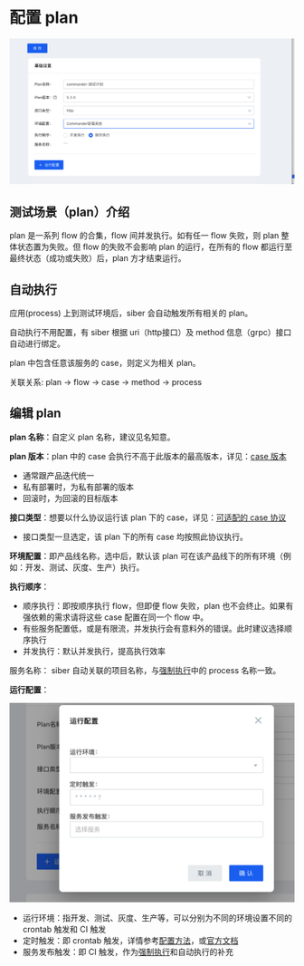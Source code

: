 # 配置 plan

![](../../.gitbook/assets/image%20%287%29.png)

## 测试场景（plan）介绍

plan 是一系列 flow 的合集，flow 间并发执行。如有任一 flow 失败，则 plan 整体状态置为失败。但 flow 的失败不会影响 plan 的运行，在所有的 flow 都运行至最终状态（成功或失败）后，plan 方才结束运行。

## 自动执行

应用\(process\) 上到测试环境后，siber 会自动触发所有相关的 plan。

自动执行不用配置，有 siber 根据 uri（http接口）及 method 信息（grpc）接口自动进行绑定。

plan 中包含任意该服务的 case，则定义为相关 plan。

关联关系:  plan -&gt; flow -&gt; case -&gt; method -&gt; process

## 编辑 plan

**plan 名称**：自定义 plan 名称，建议见名知意。

**plan 版本**：plan 中的 case 会执行不高于此版本的最高版本，详见：[case 版本](https://liu-tongtong.gitbook.io/dba/siber-ji-cheng-ce-shi-ping-tai/cao-zuo-zhi-nan/pei-zhi-case#case-ban-ben)

* 通常跟产品迭代统一
* 私有部署时，为私有部署的版本
* 回滚时，为回滚的目标版本

**接口类型**：想要以什么协议运行该 plan 下的 case，详见：[可适配的 case 协议](https://liu-tongtong.gitbook.io/dba/siber-ji-cheng-ce-shi-ping-tai/chan-pin-gai-shu#ke-kuo-pei-de-case-xie-yi)

* 接口类型一旦选定，该 plan 下的所有 case 均按照此协议执行。

**环境配置**：即产品线名称，选中后，默认该 plan 可在该产品线下的所有环境（例如：开发、测试、灰度、生产）执行。

**执行顺序**：

*  顺序执行：即按顺序执行 flow，但即便 flow 失败，plan 也不会终止。如果有强依赖的需求请将这些 case 配置在同一个 flow 中。
  * 有些服务配置低，或是有限流，并发执行会有意料外的错误。此时建议选择顺序执行
* 并发执行：默认并发执行，提高执行效率

服务名称： siber 自动关联的项目名称，与[强制执行](https://liu-tongtong.gitbook.io/dba/siber-ji-cheng-ce-shi-ping-tai/cao-zuo-zhi-nan/pei-zhi-qiang-zhi-zhi-hang)中的 process 名称一致。

**运行配置**：

![plan &#x8FD0;&#x884C;&#x914D;&#x7F6E;](../../.gitbook/assets/image%20%288%29.png)

* 运行环境：指开发、测试、灰度、生产等，可以分别为不同的环境设置不同的 crontab 触发和 CI 触发
* 定时触发：即 crontab 触发，详情参考[配置方法](https://www.jianshu.com/p/626acb9549b1)，或[官方文档](https://godoc.org/github.com/robfig/cron)
* 服务发布触发：即 CI 触发，作为[强制执行](https://liu-tongtong.gitbook.io/dba/siber-ji-cheng-ce-shi-ping-tai/cao-zuo-zhi-nan/pei-zhi-qiang-zhi-zhi-hang)和自动执行的补充

